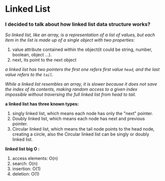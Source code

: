 # Linked List

### I decided to talk about how linked list data structure works?

*So linked list, like an array, is a representation of a list of values, but each item in the list is made up of a single object with two properties:*

1. value attribute contained within the object(it could be string, number, boolean, object ...).
2. next, its  point to the next object

*a linked list has two pointers the first one refers first value `head`, and the last value refers to the `tail`.*

*While a linked list resembles an array, it is slower because it does not save the index of its contents, making random access to a given index impossible without traversing the full linked list from head to tail.*

**a linked list has three known types:**
1. singly linked list, which means each node has only the "next" pointer.
2. Doubly linked list, which means each node has next and previous pointer.
3. Circular linked list, which means the tail node points to the head node, creating a circle, also the Circular linked list can be singly or doubly linked list.

**linked list big O :**
1. access elements: O(n)
2. search: O(n)
3. insertion: O(1)
4. deletion: O(1)